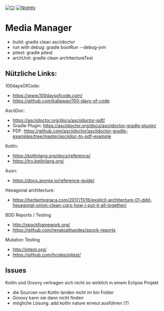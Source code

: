 [![CI](https://github.com/jacq42/media-manager/actions/workflows/main.yml/badge.svg)](https://github.com/jacq42/media-manager/actions/workflows/main?query=branch%3Amaster++)
[![Nightly](https://github.com/jacq42/media-manager/actions/workflows/nightly.yml/badge.svg)](https://github.com/jacq42/media-manager/actions/workflows/nightly?query=branch%3Amaster++)

# Media Manager

* build: gradle clean asciidoctor
* run with debug: gradle bootRun --debug-jvm
* pitest: gradle pitest
* archUnit: gradle clean architectureTest

## Nützliche Links:

100daysOfCode: 
* https://www.100daysofcode.com/
* https://github.com/kallaway/100-days-of-code

AsciiDoc:
* https://asciidoctor.org/docs/asciidoctor-pdf/
* Gradle Plugin: https://asciidoctor.org/docs/asciidoctor-gradle-plugin/
* PDF: https://github.com/asciidoctor/asciidoctor-gradle-examples/tree/master/asciidoc-to-pdf-example

Kotlin:
* https://kotlinlang.org/docs/reference/
* https://try.kotlinlang.org/

Axon:
* https://docs.axoniq.io/reference-guide/

Hexagonal architecture:
* https://herbertograca.com/2017/11/16/explicit-architecture-01-ddd-hexagonal-onion-clean-cqrs-how-i-put-it-all-together/

BDD Reports / Testing
* http://spockframework.org/
* https://github.com/renatoathaydes/spock-reports

Mutation Testing
* http://pitest.org/
* https://github.com/hcoles/pitest/

## Issues

Kotlin und Groovy vertragen sich nicht so wirklich in einem Eclipse Projekt
- die Sourcen von Kotlin landen nicht im bin Folder
- Groovy kann sie dann nicht finden
- mögliche Lösung: add kotlin nature erneut ausführen (?)
